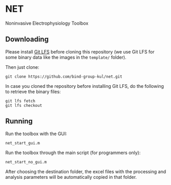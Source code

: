 # NET
Noninvasive Electrophysiology Toolbox

## Downloading
Please install [Git LFS](https://git-lfs.com/) before cloning this repository
(we use Git LFS for some binary data like the images in the `template/`
folder).

Then just clone:

`git clone https://github.com/bind-group-kul/net.git`

In case you cloned the repository before installing Git LFS, do the
following to retrieve the binary files:

```
git lfs fetch
git lfs checkout
```

## Running
Run the toolbox with the GUI:

`net_start_gui.m`

Run the toolbox through the main script (for programmers only):

`net_start_no_gui.m`

After choosing the destination folder, the excel files with the
processing and analysis parameters will be automatically copied
in that folder.

